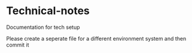 # Technical-notes
Documentation for tech setup

Please create a seperate file for a different environment system and then commit it
